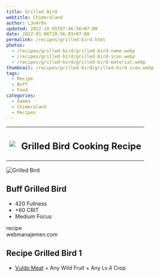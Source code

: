 ```yaml
---
title: Grilled Bird
webtitle: Chimeraland
author: L3n4r0x
updated: 2022-10-05T07:46:56+07:00
date: 2022-01-06T20:56:03+07:00
permalink: /recipes/grilled-bird.html
photos:
  - /recipes/grilled-bird/grilled-bird-name.webp
  - /recipes/grilled-bird/grilled-bird-icon.webp
  - /recipes/grilled-bird/grilled-bird-material.webp
thumbnail: /recipes/grilled-bird/grilled-bird-icon.webp
tags:
  - Recipe
  - Buff
  - Food
categories:
  - Games
  - Chimeraland
  - Recipes
---
```


<section id="bootstrap-wrapper"><link rel="stylesheet" href="https://cdn.statically.io/gh/dimaslanjaka/Web-Manajemen/40ac3225/css/bootstrap-4.5-wrapper.css"/><div class="row mb-2"><div class="col-md-12 mb-2"><table class="table" id="post-info"><tbody><tr><td><img class="d-inline-block me-2" src="/chimeraland/recipes/grilled-bird/grilled-bird-icon.webp" width="auto" height="auto"/></td><td><h1 class="fs-5">Grilled Bird Cooking Recipe</h1></td></tr></tbody></table></div></div><div class="card mb-2"><div class="row g-0"><div class="col-sm-4 position-relative mb-2"><img src="/chimeraland/recipes/grilled-bird/grilled-bird-material.webp" class="card-img fit-cover w-100 h-100" alt="Grilled Bird" data-fancybox="true"/></div><div class="col-sm-8 mb-2"><div class="card-body"><h2 class="card-title fs-5">Buff Grilled Bird</h2><div class="card-text"><ul><li>420 Fullness</li><li>+60 CRIT</li><li>Medium Focus</li></ul></div><span class="badge rounded-pill bg-dark">recipe</span></div><div class="card-footer text-end text-muted">webmanajemen.com</div></div></div></div><div class="row mb-2"><div class="col-12 col-lg-6 recipe-item mb-2"><div class="card"><div class="card-body"><h2 class="card-title fs-5">Recipe Grilled Bird 1</h2><div class="card-text"><ul><li><a class="text-decoration-none" href="/chimeraland/materials/vuldo-meat.html">Vuldo Meat</a><span> + </span>Any Wild Fruit<span> + </span>Any Lv.4 Crop</li></ul></div></div></div></div></div></section>